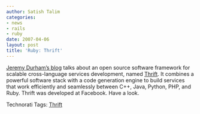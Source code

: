 ```yaml
---
author: Satish Talim
categories:
- news
- rails
- ruby
date: 2007-04-06
layout: post
title: 'Ruby: Thrift'
---
```


[Jeremy Durham’s blog](http://www.jeremydurham.com/) talks about an open
source software framework for scalable cross-language services
development, named [Thrift](http://developers.facebook.com/thrift/). It
combines a powerful software stack with a code generation engine to
build services that work efficiently and seamlessly between C++, Java,
Python, PHP, and Ruby. Thrift was developed at Facebook. Have a look.

Technorati Tags: [Thrift](http://technorati.com/tag/Thrift)

